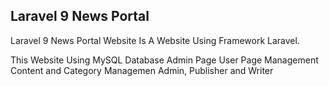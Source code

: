 
## Laravel 9 News Portal

Laravel 9 News Portal Website Is A Website Using Framework Laravel. 



This Website Using MySQL Database 
Admin Page 
User Page
Management Content and Category
Managemen Admin, Publisher and Writer